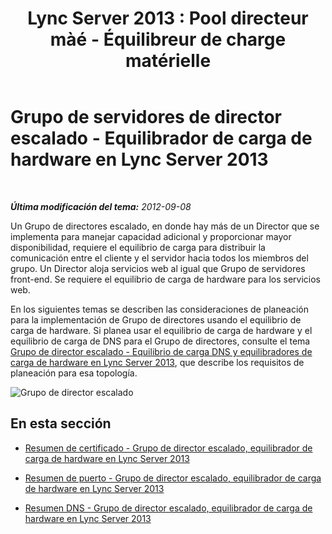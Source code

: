 ﻿---
title: "Lync Server 2013 : Pool directeur màé - Équilibreur de charge matérielle"
TOCTitle: Grupo de servidores de director escalado - Equilibrador de carga de hardware
ms:assetid: cf34759a-b384-479c-855f-ea5e80a234b6
ms:mtpsurl: https://technet.microsoft.com/es-es/library/JJ205316(v=OCS.15)
ms:contentKeyID: 48276725
ms.date: 01/07/2017
mtps_version: v=OCS.15
ms.translationtype: HT
---

# Grupo de servidores de director escalado - Equilibrador de carga de hardware en Lync Server 2013

 

_**Última modificación del tema:** 2012-09-08_

Un Grupo de directores escalado, en donde hay más de un Director que se implementa para manejar capacidad adicional y proporcionar mayor disponibilidad, requiere el equilibrio de carga para distribuir la comunicación entre el cliente y el servidor hacia todos los miembros del grupo. Un Director aloja servicios web al igual que Grupo de servidores front-end. Se requiere el equilibrio de carga de hardware para los servicios web.

En los siguientes temas se describen las consideraciones de planeación para la implementación de Grupo de directores usando el equilibrio de carga de hardware. Si planea usar el equilibrio de carga de hardware y el equilibrio de carga de DNS para el Grupo de directores, consulte el tema [Grupo de director escalado - Equilibrio de carga DNS y equilibradores de carga de hardware en Lync Server 2013](lync-server-2013-scaled-director-pool-dns-load-balancing-and-hardware-load-balancer.md), que describe los requisitos de planeación para esa topología.

![Grupo de director escalado](images/JJ205316.cfa892b9-5b24-4245-b5bd-c5da21984eeb(OCS.15).jpg "Grupo de director escalado")

## En esta sección

  - [Resumen de certificado - Grupo de director escalado, equilibrador de carga de hardware en Lync Server 2013](lync-server-2013-certificate-summary-scaled-director-pool-hardware-load-balancer.md)

  - [Resumen de puerto - Grupo de director escalado, equilibrador de carga de hardware en Lync Server 2013](lync-server-2013-port-summary-scaled-director-pool-hardware-load-balancer.md)

  - [Resumen DNS - Grupo de director escalado, equilibrador de carga de hardware en Lync Server 2013](lync-server-2013-dns-summary-scaled-director-pool-hardware-load-balancer.md)

